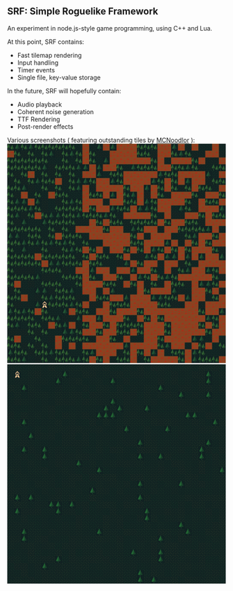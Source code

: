 
SRF: Simple Roguelike Framework
-------------------------------

An experiment in node.js-style game programming, using C++ and Lua.

At this point, SRF contains:
* Fast tilemap rendering
* Input handling
* Timer events
* Single file, key-value storage

In the future, SRF will hopefully contain:
* Audio playback
* Coherent noise generation
* TTF Rendering
* Post-render effects

Various screenshots ( featuring outstanding tiles by [MCNoodlor](https://twitter.com/MCNoodlor) ):
![](./screenshot0.png)
![](./screenshot1.png)

